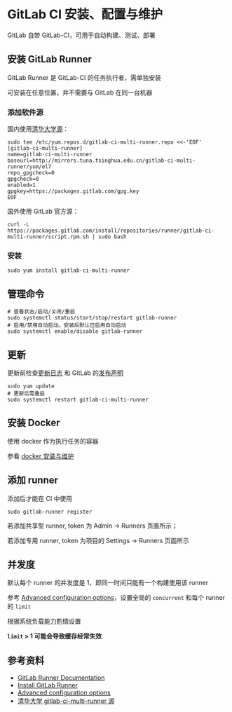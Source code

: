 # GitLab CI 安装、配置与维护

GitLab 自带 GitLab-CI，可用于自动构建、测试、部署

## 安装 GitLab Runner

GitLab Runner 是 GitLab-CI 的任务执行者，需单独安装

可安装在任意位置，并不需要与 GitLab 在同一台机器

### 添加软件源

国内使用[清华大学源](https://mirror.tuna.tsinghua.edu.cn/help/gitlab-ci-multi-runner/)：

```
sudo tee /etc/yum.repos.d/gitlab-ci-multi-runner.repo <<-'EOF'
[gitlab-ci-multi-runner]
name=gitlab-ci-multi-runner
baseurl=http://mirrors.tuna.tsinghua.edu.cn/gitlab-ci-multi-runner/yum/el7
repo_gpgcheck=0
gpgcheck=0
enabled=1
gpgkey=https://packages.gitlab.com/gpg.key
EOF
```

国外使用 GitLab 官方源：

```
curl -L https://packages.gitlab.com/install/repositories/runner/gitlab-ci-multi-runner/script.rpm.sh | sudo bash
```

### 安装

```
sudo yum install gitlab-ci-multi-runner
```

## 管理命令

```
# 查看状态/启动/关闭/重启
sudo systemctl status/start/stop/restart gitlab-runner
# 启用/禁用自动启动。安装后默认已启用自动启动
sudo systemctl enable/disable gitlab-runner
````

## 更新

更新前检查[更新日志](https://gitlab.com/gitlab-org/gitlab-ci-multi-runner/blob/master/CHANGELOG.md) 和 GitLab 的[发布声明]()

```
sudo yum update
# 更新后需重启
sudo systemctl restart gitlab-ci-multi-runner
```

## 安装 Docker

使用 docker 作为执行任务的容器

参看 [docker 安装与维护](../base/docker.md)

## 添加 runner

添加后才能在 CI 中使用

```
sudo gitlab-runner register
```

若添加共享型 runner, token 为 Admin -> Runners 页面所示；

若添加专用 runner, token 为项目的 Settings -> Runners 页面所示

## 并发度

默认每个 runner 的并发度是 1，即同一时间只能有一个构建使用该 runner

参考 [Advanced configuration options](https://docs.gitlab.com/runner/configuration/advanced-configuration.html)，设置全局的 `concurrent` 和每个 runner 的 `limit`

根据系统负载能力酌情设置

__`limit` > 1 可能会导致缓存经常失效__

## 参考资料

* [GitLab Runner Documentation](https://docs.gitlab.com/runner/)
* [Install GitLab Runner](https://docs.gitlab.com/runner/install/linux-repository.html)
* [Advanced configuration options](https://docs.gitlab.com/runner/configuration/advanced-configuration.html)
* [清华大学 gitlab-ci-multi-runner 源](https://mirror.tuna.tsinghua.edu.cn/help/gitlab-ci-multi-runner/)
